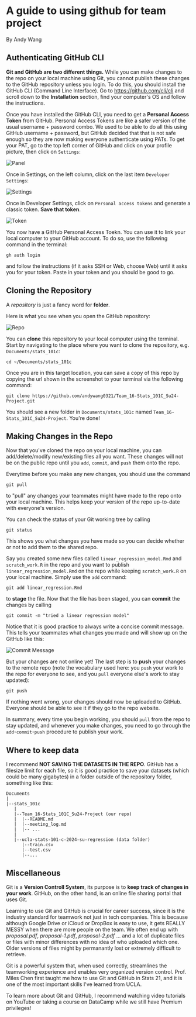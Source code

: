 # A guide to using github for team project

By Andy Wang

## Authenticating GitHub CLI

**Git and GitHub are two different things.** While you can make changes to the repo on your local machine using Git, you cannot publish these changes to the GitHub repository unless you login. To do this, you should install the GitHub CLI (Command Line Interface). Go to https://github.com/cli/cli and scroll down to the **Installation** section, find your computer's OS and follow the instructions.

Once you have installed the GitHub CLI, you need to get a **Personal Access Token** from GitHub. Personal Access Tokens are like a safer version of the usual username + password combo. We used to be able to do all this using GitHub username + password, but GitHub decided that that is not safe enough so they are now making everyone authenticate using PATs. To get your PAT, go to the top left corner of GitHub and click on your profile picture, then click on `Settings`:

![Panel](user_panel.png)

Once in Settings, on the left column, click on the last item `Developer Settings`:

![Settings](settings.png)

Once in Developer Settings, click on `Personal access tokens` and generate a classic token. **Save that token**. 

![Token](token.png)

You now have a GitHub Personal Access Toekn. You can use it to link your local computer to your GitHub account. To do so, use the following command in the terminal:

```
gh auth login
```

and follow the instructions (if it asks SSH or Web, choose Web) until it asks you for your token. Paste in your token and you should be good to go.

## Cloning the Repository

A *repository* is just a fancy word for **folder**. 

Here is what you see when you open the GitHub repository:

![Repo](repo.png)

You can **clone** this repository to your local computer using the terminal.
Start by navigating to the place where you want to clone the repository, e.g. `Documents/stats_101c`:

```
cd ~/Documents/stats_101c
```

Once you are in this target location, you can save a copy of this repo by copying the url shown in the screenshot to your terminal via the following command:

```
git clone https://github.com/andywang0321/Team_16-Stats_101C_Su24-Project.git
```

You should see a new folder in `Documents/stats_101c` named `Team_16-Stats_101C_Su24-Project`. You're done!

## Making Changes in the Repo

Now that you've cloned the repo on your local machine, you can add/delete/modify new/existing files all you want. These changes will not be on the public repo until you `add`, `commit`, and `push` them onto the repo.

Everytime before you make any new changes, you should use the command 

```
git pull
```

to "pull" any changes your teammates might have made to the repo onto your local machine. This helps keep your version of the repo up-to-date with everyone's version.

You can check the status of your Git working tree by calling

```
git status
```

This shows you what changes you have made so you can decide whether or not to add them to the shared repo.

Say you created some new files called `linear_regression_model.Rmd` and `scratch_work.R` in the repo and you want to publish `linear_regression_model.Rmd` on the repo while keeping `scratch_work.R` on your local machine. Simply use the `add` command:

```
git add linear_regression.Rmd
```

to **stage** the file. Now that the file has been staged, you can **commit** the changes by calling 

```
git commit -m "tried a linear regression model"
```

Notice that it is good practice to always write a concise commit message. This tells your teammates what changes you made and will show up on the GitHub like this:

![Commit Message](commit.png)

But your changes are not online yet! The last step is to **push** your changes to the remote repo (note the vocabulary used here: you `push` your work to the repo for everyone to see, and you `pull` everyone else's work to stay updated):

```
git push
```

If nothing went wrong, your changes should now be uploaded to GitHub. Everyone should be able to see it if they go to the repo website.

In summary, every time you begin working, you should `pull` from the repo to stay updated, and whenever you make changes, you need to go through the `add`-`commit`-`push` procedure to publish your work.

## Where to keep data

I recommend **NOT SAVING THE DATASETS IN THE REPO**. GitHub has a filesize limit for each file, so it is good practice to save your datasets (which could be many gigabytes) in a folder outside of the repository folder, something like this:

```
Documents
|
|--stats_101c
   |
   |--Team_16-Stats_101C_Su24-Project (our repo)
   |  |--README.md
   |  |--meeting_log.md
   |  |-- ...
   |
   |--ucla-stats-101-c-2024-su-regression (data folder)
      |--train.csv
      |--test.csv
      |--...
```

## Miscellaneous

Git is a **Version Controll System**, its purpose is to **keep track of changes in your work**. GitHub, on the other hand, is an online file sharing portal that uses Git.

Learning to use Git and GitHub is crucial for career success, since it is the industry standard for teamwork not just in tech companies. This is because although Google Drive or iCloud or DropBox is easy to use, it gets REALLY MESSY when there are more people on the team. We often end up with *proposal.pdf*, *proposal-1.pdf*, *proposal-2.pdf* ... and a lot of duplicate files or files with minor differences with no idea of who uploaded which one. Older versions of files might by permanantly lost or extremely difficult to retrieve. 

Git is a powerful system that, when used correctly, streamlines the teamworking experience and enables very organized version control. Prof. Miles Chen first taught me how to use Git and GitHub in Stats 21, and it is one of the most important skills I've learned from UCLA.

To learn more about Git and GitHub, I recommend watching video tutorials on YouTube or taking a course on DataCamp while we still have Premium privileges!